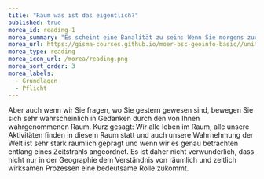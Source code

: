 ```yaml
---
title: "Raum was ist das eigentlich?"
published: true
morea_id: reading-1
morea_summary: "Es scheint eine Banalität zu sein: Wenn Sie morgens zur Uni gehen, bewegen Sie sich im Raum. Wenn Sie zu Hause vom Schreibtisch aufstehen und in die Küche gehen, bewegen Sie sich im Raum."
morea_url: https://gisma-courses.github.io/moer-bsc-geoinfo-basic//unit01/unit01-01_reader_geo_raum.html
morea_type: reading
morea_icon_url: /morea/reading.png
morea_sort_order: 3
morea_labels:
  - Grundlagen
  - Pflicht
---
```


Aber auch wenn wir Sie fragen, wo Sie gestern gewesen sind, bewegen Sie sich sehr wahrscheinlich in Gedanken durch den von Ihnen wahrgenommenen Raum. Kurz gesagt: Wir alle leben im Raum, alle unsere Aktivitäten finden in diesem Raum statt und auch unsere Wahrnehmung der Welt ist sehr stark räumlich geprägt und wenn wir es genau betrachten entlang eines Zeitstrahls angeordnet. Es ist daher nicht verwunderlich, dass nicht nur in der Geographie dem Verständnis von räumlich und zeitlich wirksamen Prozessen eine bedeutsame Rolle zukommt.
